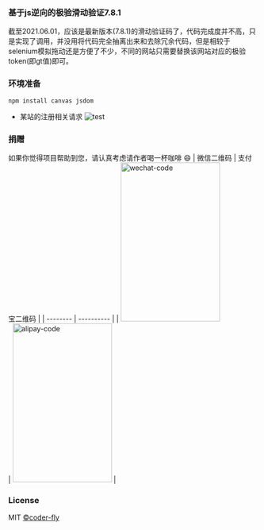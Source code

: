 ### 基于js逆向的极验滑动验证7.8.1

截至2021.06.01，应该是最新版本(7.8.1)的滑动验证码了，代码完成度并不高，只是实现了调用，并没用将代码完全抽离出来和去除冗余代码，但是相较于selenium模拟拖动还是方便了不少，不同的网站只需要替换该网站对应的极验token(即gt值)即可。
### 环境准备
```shell script
npm install canvas jsdom
```

- 某站的注册相关请求
![test](http://bbs.nightteam.cn/upload/tmp/1239_8VK78YD5NNME3BD.gif)

### 捐赠
如果你觉得项目帮助到您，请认真考虑请作者喝一杯咖啡 😄
| 微信二维码 | 支付宝二维码 |
| -------- | ---------- |
| <img src="https://img-blog.csdnimg.cn/20210601141102553.jpg?x-oss-process=image/watermark,type_ZmFuZ3poZW5naGVpdGk,shadow_10,text_aHR0cHM6Ly9ibG9nLmNzZG4ubmV0L3dhbmc3ODU5OTQ1OTk=,size_16,color_FFFFFF,t_70#pic_center" width="200" height="320" alt="wechat-code"/><br/> | <img src="https://img-blog.csdnimg.cn/20210601141054546.jpg?x-oss-process=image/watermark,type_ZmFuZ3poZW5naGVpdGk,shadow_10,text_aHR0cHM6Ly9ibG9nLmNzZG4ubmV0L3dhbmc3ODU5OTQ1OTk=,size_16,color_FFFFFF,t_70#pic_center" width=200 height="320" alt="alipay-code"> |

### License
MIT [©coder-fly](https://github.com/coder-fly)

